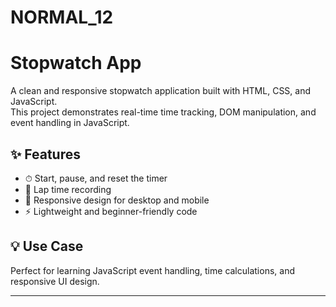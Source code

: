 # NORMAL_12

# Stopwatch App

A clean and responsive stopwatch application built with HTML, CSS, and JavaScript.  
This project demonstrates real-time time tracking, DOM manipulation, and event handling in JavaScript.

## ✨ Features
- ⏱ Start, pause, and reset the timer
- 📝 Lap time recording
- 📱 Responsive design for desktop and mobile
- ⚡ Lightweight and beginner-friendly code

## 💡 Use Case
Perfect for learning JavaScript event handling, time calculations, and responsive UI design.

---
